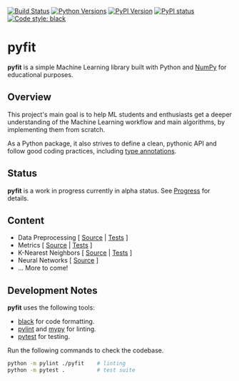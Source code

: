 [![Build Status](https://travis-ci.org/bpesquet/pyfit.svg?branch=master&logo=travis-ci&logoColor=white)](https://travis-ci.org/bpesquet/pyfit)
[![Python Versions](https://img.shields.io/pypi/pyversions/pyfit.svg)](https://pypi.org/project/pyfit)
[![PyPI Version](https://img.shields.io/pypi/v/pyfit.svg)](https://pypi.org/project/pyfit)
[![PyPI status](https://img.shields.io/pypi/status/pyfit.svg)](https://pypi.python.org/project/pyfit)
[![Code style: black](https://img.shields.io/badge/code%20style-black-000000.svg)](https://github.com/psf/black)

# pyfit

**pyfit** is a simple Machine Learning library built with Python and [NumPy](https://numpy.org/) for educational purposes.

## Overview

This project's main goal is to help ML students and enthusiasts get a deeper understanding of the Machine Learning workflow and main algorithms, by implementing them from scratch.

As a Python package, it also strives to define a clean, pythonic API and follow good coding practices, including [type annotations](https://www.python.org/dev/peps/pep-0484/).

## Status

**pyfit** is a work in progress currently in alpha status. See [Progress](https://github.com/bpesquet/pyfit/projects/1) for details.

## Content

- Data Preprocessing [ [Source](pyfit/preprocessing.py) | [Tests](tests/test_preprocessing.py) ]
- Metrics [ [Source](pyfit/metrics/) | [Tests](tests/test_metrics.py) ]
- K-Nearest Neighbors [ [Source](pyfit/neighbors.py) | [Tests](tests/test_neighbors.py) ]
- Neural Networks [ [Source](pyfit/nn/) ]
- ... More to come!

## Development Notes

**pyfit** uses the following tools:

- [black](https://github.com/psf/black) for code formatting.
- [pylint](https://www.pylint.org/) and [mypy](http://mypy-lang.org/) for linting.
- [pytest](https://pytest.org) for testing.

Run the following commands to check the codebase.

```bash
python -m pylint ./pyfit    # linting
python -m pytest .          # test suite
```
